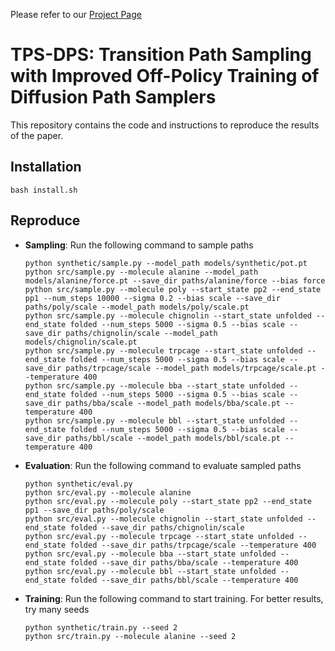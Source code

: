 Please refer to our [Project Page](https://kiyoung98.github.io/tps-dps/)

# TPS-DPS: Transition Path Sampling with Improved Off-Policy Training of Diffusion Path Samplers

This repository contains the code and instructions to reproduce the results of the paper.

## Installation
```
bash install.sh
```

## Reproduce

- **Sampling**: Run the following command to sample paths
    ```
    python synthetic/sample.py --model_path models/synthetic/pot.pt
    python src/sample.py --molecule alanine --model_path models/alanine/force.pt --save_dir paths/alanine/force --bias force
    python src/sample.py --molecule poly --start_state pp2 --end_state pp1 --num_steps 10000 --sigma 0.2 --bias scale --save_dir paths/poly/scale --model_path models/poly/scale.pt
    python src/sample.py --molecule chignolin --start_state unfolded --end_state folded --num_steps 5000 --sigma 0.5 --bias scale --save_dir paths/chignolin/scale --model_path models/chignolin/scale.pt
    python src/sample.py --molecule trpcage --start_state unfolded --end_state folded --num_steps 5000 --sigma 0.5 --bias scale --save_dir paths/trpcage/scale --model_path models/trpcage/scale.pt --temperature 400
    python src/sample.py --molecule bba --start_state unfolded --end_state folded --num_steps 5000 --sigma 0.5 --bias scale --save_dir paths/bba/scale --model_path models/bba/scale.pt --temperature 400
    python src/sample.py --molecule bbl --start_state unfolded --end_state folded --num_steps 5000 --sigma 0.5 --bias scale --save_dir paths/bbl/scale --model_path models/bbl/scale.pt --temperature 400

    ```

- **Evaluation**: Run the following command to evaluate sampled paths
    ```
    python synthetic/eval.py 
    python src/eval.py --molecule alanine
    python src/eval.py --molecule poly --start_state pp2 --end_state pp1 --save_dir paths/poly/scale
    python src/eval.py --molecule chignolin --start_state unfolded --end_state folded --save_dir paths/chignolin/scale 
    python src/eval.py --molecule trpcage --start_state unfolded --end_state folded --save_dir paths/trpcage/scale --temperature 400
    python src/eval.py --molecule bba --start_state unfolded --end_state folded --save_dir paths/bba/scale --temperature 400
    python src/eval.py --molecule bbl --start_state unfolded --end_state folded --save_dir paths/bbl/scale --temperature 400
    ```

- **Training**: Run the following command to start training. For better results, try many seeds
    ```
    python synthetic/train.py --seed 2
    python src/train.py --molecule alanine --seed 2
    ```